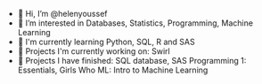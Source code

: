 - 👋 Hi, I’m @helenyoussef
- 👀 I’m interested in Databases, Statistics, Programming, Machine Learning
- 🌱 I'm currently learning Python, SQL, R and SAS
- 💞️ Projects I'm currently working on: Swirl
- 🌸 Projects I have finished: SQL database, SAS Programming 1: Essentials, Girls Who ML: Intro to Machine Learning

<!---
helenyoussef/helenyoussef is a ✨ special ✨ repository because its `README.md` (this file) appears on your GitHub profile.
You can click the Preview link to take a look at your changes.
--->
